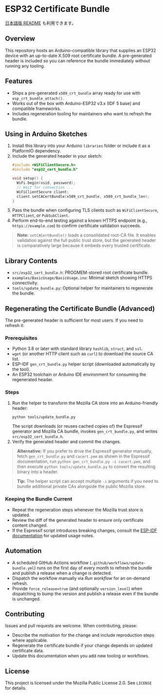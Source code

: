 # ESP32 Certificate Bundle

[日本語版 README](README.ja.md) も利用できます。

## Overview
This repository hosts an Arduino-compatible library that supplies an ESP32 device with an up-to-date X.509 root certificate bundle. A pre-generated header is included so you can reference the bundle immediately without running any tooling.

## Features
- Ships a pre-generated `x509_crt_bundle` array ready for use with `esp_crt_bundle_attach()`.
- Works out of the box with Arduino-ESP32 v3.x (IDF 5 base) and compatible frameworks.
- Includes regeneration tooling for maintainers who want to refresh the bundle.

## Using in Arduino Sketches
1. Install this library into your Arduino `libraries` folder or include it as a PlatformIO dependency.
2. Include the generated header in your sketch:
   ```cpp
   #include <WiFiClientSecure.h>
   #include "esp32_cert_bundle.h"

   void setup() {
     WiFi.begin(ssid, password);
     // Wait for connection ...
     WiFiClientSecure client;
     client.setCACertBundle(x509_crt_bundle, x509_crt_bundle_len);
   }
   ```
3. Pass the bundle when configuring TLS clients such as `WiFiClientSecure`, `HTTPClient`, or `PubSubClient`.
4. Perform end-to-end testing against a known HTTPS endpoint (e.g., `https://example.com`) to confirm certificate validation succeeds.

> **Note:** `setCACertBundle()` loads a consolidated root-CA file. It enables validation against the full public trust store, but the generated header is comparatively large because it embeds every trusted certificate.

## Library Contents
- `src/esp32_cert_bundle.h`: PROGMEM-stored root certificate bundle.
- `examples/BasicUsage/BasicUsage.ino`: Minimal sketch showing HTTPS connectivity.
- `tools/update_bundle.py`: Optional helper for maintainers to regenerate the bundle.

## Regenerating the Certificate Bundle (Advanced)
The pre-generated header is sufficient for most users. If you need to refresh it:

### Prerequisites
- Python 3.8 or later with standard library `hashlib`, `struct`, and `ssl`.
- `wget` (or another HTTP client such as `curl`) to download the source CA list.
- ESP-IDF `gen_crt_bundle.py` helper script (downloaded automatically by the tool).
- An ESP32 toolchain or Arduino IDE environment for consuming the regenerated header.

### Steps
1. Run the helper to transform the Mozilla CA store into an Arduino-friendly header:
   ```bash
   python tools/update_bundle.py
   ```
   The script downloads (or reuses cached copies of) the Espressif generator and Mozilla CA bundle, invokes `gen_crt_bundle.py`, and writes `src/esp32_cert_bundle.h`.
2. Verify the generated header and commit the changes.

> **Alternative:** If you prefer to drive the Espressif generator manually, fetch `gen_crt_bundle.py` and `cacert.pem` as shown in the Espressif documentation, run `python gen_crt_bundle.py -i cacert.pem`, and then execute `python tools/update_bundle.py` to convert the resulting binary into a header.

> **Tip:** The helper script can accept multiple `-i` arguments if you need to bundle additional private CAs alongside the public Mozilla store.

### Keeping the Bundle Current
- Repeat the regeneration steps whenever the Mozilla trust store is updated.
- Review the diff of the generated header to ensure only certificate content changed.
- If the Espressif script introduces breaking changes, consult the [ESP-IDF documentation](https://docs.espressif.com/projects/esp-idf/) for updated usage notes.

## Automation
- A scheduled GitHub Actions workflow (`.github/workflows/update-bundle.yml`) runs on the first day of every month to refresh the bundle and publish a release when a change is detected.
- Dispatch the workflow manually via *Run workflow* for an on-demand refresh.
- Provide `force_release=true` (and optionally `version_level`) when dispatching to bump the version and publish a release even if the bundle is unchanged.

## Contributing
Issues and pull requests are welcome. When contributing, please:
- Describe the motivation for the change and include reproduction steps where applicable.
- Regenerate the certificate bundle if your change depends on updated certificate data.
- Update this documentation when you add new tooling or workflows.

## License
This project is licensed under the Mozilla Public License 2.0. See `LICENSE` for details.
